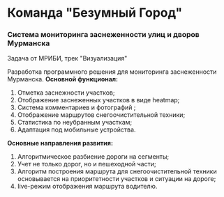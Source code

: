 # Команда "Безумный Город"
### Система мониторинга заснеженности улиц и дворов Мурманска
Задача от МРИБИ, трек "Визуализация"

Разработка программного решения для мониторинга заснеженности Мурманска. 
**Основной функционал:**
1) Отметка заснежности участков;
2) Отображение заснеженных участков в виде heatmap;
3) Система комментариев и фотографий ;
4) Отображение маршрутов снегоочистительной техники;
5) Статистика по неубранным участкам;
6) Адаптация под мобильные устройства.

**Основные направления развития:**
1) Алгоритмическое разбиение дороги на сегменты;
2) Учет не только дорог, но и пешеходной части;
3) Алгоритм построения маршрута для снегоочистительной техники основывается на приоритетности участков и ситуации на дороге;
4) live-режим отображения маршрута водителю.
